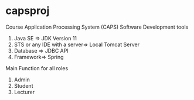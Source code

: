 # capsproj
Course Application Processing System (CAPS)
Software Development tools
1. Java SE => JDK Version 11
2. STS or any IDE with a server=> Local Tomcat Server
3. Database => JDBC API
4. Framework=> Spring

Main Function for all roles
1. Admin
2. Student
3. Lecturer

